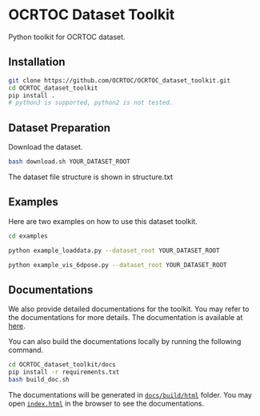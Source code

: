 # OCRTOC Dataset Toolkit

Python toolkit for OCRTOC dataset.

## Installation
```bash
git clone https://github.com/OCRTOC/OCRTOC_dataset_toolkit.git
cd OCRTOC_dataset_toolkit
pip install .
# python3 is supported, python2 is not tested.
```

## Dataset Preparation
Download the dataset.

```bash
bash download.sh YOUR_DATASET_ROOT
```

The dataset file structure is shown in structure.txt

## Examples
Here are two examples on how to use this dataset toolkit.

```bash
cd examples

python example_loaddata.py --dataset_root YOUR_DATASET_ROOT

python example_vis_6dpose.py --dataset_root YOUR_DATASET_ROOT
```

## Documentations

We also provide detailed documentations for the toolkit. You may refer to the documentations for more details.
The documentation is available at [here](https://ocrtoc-dataset-toolkit.readthedocs.io/en/latest/).

You can also build the documentations locally by running the following command.

```bash
cd OCRTOC_dataset_toolkit/docs
pip install -r requirements.txt
bash build_doc.sh
```

The documentations will be generated in [`docs/build/html`](/docs/build/html) folder. You may open [`index.html`](/docs/build/html/index.html) in the browser to see the documentations.
